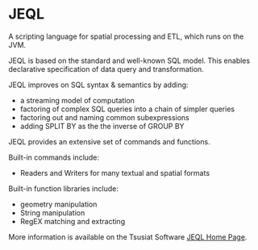 JEQL
====
A scripting language for spatial processing and ETL, which runs on the JVM.  

JEQL is based on the standard and well-known SQL model.  This enables declarative specification of data query and transformation.

JEQL improves on SQL syntax & semantics by adding:

* a streaming model of computation
* factoring of complex SQL queries into a chain of simpler queries
* factoring out and naming common subexpressions
* adding SPLIT BY as the the inverse of GROUP BY
 
JEQL provides an extensive set of commands and functions.

Built-in commands include:

* Readers and Writers for many textual and spatial formats
 
Built-in function libraries include:

* geometry manipulation
* String manipulation
* RegEX matching and extracting


More information is available on the Tsusiat Software [JEQL Home Page](http://tsusiatsoftware.net/jeql/main.html).



